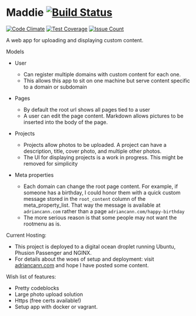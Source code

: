 # Maddie [![Build Status](https://travis-ci.org/sophomoric/maddie.svg?branch=master)](https://travis-ci.org/sophomoric/maddie)
[![Code Climate](https://codeclimate.com/github/sophomoric/maddie/badges/gpa.svg)](https://codeclimate.com/github/sophomoric/maddie)
[![Test Coverage](https://codeclimate.com/github/sophomoric/maddie/badges/coverage.svg)](https://codeclimate.com/github/sophomoric/maddie/coverage)
[![Issue Count](https://codeclimate.com/github/sophomoric/maddie/badges/issue_count.svg)](https://codeclimate.com/github/sophomoric/maddie)

A web app for uploading and displaying custom content.

Models

* User
   - Can register multiple domains with custom content for each one.
   - This allows this app to sit on one machine but serve content specific to
     a domain or subdomain

* Pages
   - By default the root url shows all pages tied to a user
   - A user can edit the page content. Markdown allows pictures to be inserted
     into the body of the page.

* Projects
   - Projects allow photos to be uploaded. A project can have a description,
     title, cover photo, and multiple other photos.
   - The UI for displaying projects is a work in progress. This might be removed
     for simplicity

* Meta properties
    - Each domain can change the root page content. For example, if someone has
      a birthday, I could honor them with a quick custom message stored in the
      `root_content` column of the meta_property_list. That way the message is
      available at `adriancann.com` rather than a page
      `adriancann.com/happy-birthday`
    - The more serious reason is that some people may not want the rootmenu as
      is.

Current Hosting:

* This project is deployed to a digital ocean droplet running Ubuntu, Phusion
  Passenger and NGINX.
* For details about the woes of setup and deployment: visit <a
  href="http://www.adriancann.com">adriancann.com</a> and hope I have posted
  some content.

Wish list of features:
  * Pretty codeblocks
  * Large photo upload solution
  * Https (free certs available!)
  * Setup app with docker or vagrant.
